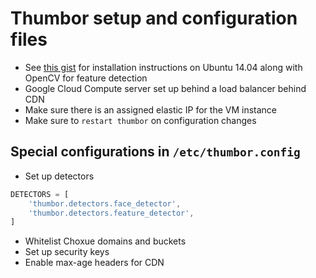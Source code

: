 # Thumbor setup and configuration files


* See [this gist](https://gist.github.com/chrishaff/83b0a3b621c3301ecc32) for installation instructions on Ubuntu 14.04 along with OpenCV for feature detection
* Google Cloud Compute server set up behind a load balancer behind CDN
* Make sure there is an assigned elastic IP for the VM instance
* Make sure to `restart thumbor` on configuration changes

## Special configurations in `/etc/thumbor.config`
* Set up detectors
```javascript
DETECTORS = [
    'thumbor.detectors.face_detector',
    'thumbor.detectors.feature_detector',
]
```
* Whitelist Choxue domains and buckets
* Set up security keys
* Enable max-age headers for CDN
